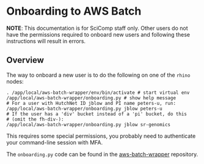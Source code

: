 # Onboarding to AWS Batch

**NOTE**: This documentation is for SciComp staff only. Other users do
not have the permissions required to onboard new users and following
these instructions will result in errors.

## Overview

The way to onboard a new user is to do the following on one of the `rhino` nodes:


```
. /app/local/aws-batch-wrapper/env/bin/activate # start virtual env
/app/local/aws-batch-wrapper/onboarding.py # show help message
# For a user with HutchNet ID jblow and PI name peters-u, run:
/app/local/aws-batch-wrapper/onboarding.py jblow peters-u
# If the user has a 'div' bucket instead of a 'pi' bucket, do this
# (omit the fh-div-):
/app/local/aws-batch-wrapper/onboarding.py jblow sr-genomics
```

This requires some special permissions, you probably need to
authenticate your command-line session with MFA.

The `onboarding.py` code can be found in the 
[aws-batch-wrapper](https://github.com/FredHutch/aws-batch-wrapper)
repository.

